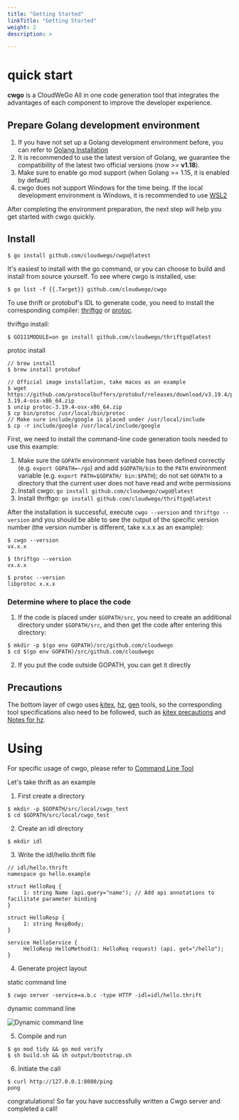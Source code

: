 ```yaml
---
title: "Getting Started"
linkTitle: "Getting Started"
weight: 2
description: >

---
```


# quick start
**cwgo** is a CloudWeGo All in one code generation tool that integrates the advantages of each component to improve the developer experience.

## Prepare Golang development environment

1. If you have not set up a Golang development environment before, you can refer to [Golang Installation](https://golang.org/doc/install)
1. It is recommended to use the latest version of Golang, we guarantee the compatibility of the latest two official versions (now >= **v1.18**).
1. Make sure to enable go mod support (when Golang >= 1.15, it is enabled by default)
1. cwgo does not support Windows for the time being. If the local development environment is Windows, it is recommended to use [WSL2](https://docs.microsoft.com/zh-cn/windows/wsl/install)

After completing the environment preparation, the next step will help you get started with cwgo quickly.

## Install

```
$ go install github.com/cloudwego/cwgo@latest
```

It's easiest to install with the go command, or you can choose to build and install from source yourself. To see where cwgo is installed, use:

```
$ go list -f {{.Target}} github.com/cloudwego/cwgo
```

To use thrift or protobuf's IDL to generate code, you need to install the corresponding compiler: [thriftgo](https://github.com/cloudwego/thriftgo) or [protoc](https://github.com/protocolbuffers/protobuf/releases).

thriftgo install:

```
$ GO111MODULE=on go install github.com/cloudwego/thriftgo@latest
```

protoc install

```
// brew install
$ brew install protobuf

// Official image installation, take macos as an example
$ wget https://github.com/protocolbuffers/protobuf/releases/download/v3.19.4/protoc-3.19.4-osx-x86_64.zip
$ unzip protoc-3.19.4-osx-x86_64.zip
$ cp bin/protoc /usr/local/bin/protoc
// Make sure include/google is placed under /usr/local/include
$ cp -r include/google /usr/local/include/google
```

First, we need to install the command-line code generation tools needed to use this example:

1. Make sure the `GOPATH` environment variable has been defined correctly (e.g. `export GOPATH=~/go`) and add `$GOPATH/bin` to the `PATH` environment variable (e.g. `export PATH=$GOPATH/ bin:$PATH`); do not set `GOPATH` to a directory that the current user does not have read and write permissions
1. Install cwgo: `go install github.com/cloudwego/cwgo@latest`
1. Install thriftgo: `go install github.com/cloudwego/thriftgo@latest`

After the installation is successful, execute `cwgo --version` and `thriftgo --version` and you should be able to see the output of the specific version number (the version number is different, take x.x.x as an example):

```
$ cwgo --version
vx.x.x

$ thriftgo --version
vx.x.x

$ protoc --version
libprotoc x.x.x
```

### Determine where to place the code

1. If the code is placed under `$GOPATH/src`, you need to create an additional directory under `$GOPATH/src`, and then get the code after entering this directory:

```
$ mkdir -p $(go env GOPATH)/src/github.com/cloudwego
$ cd $(go env GOPATH)/src/github.com/cloudwego
```

2. If you put the code outside GOPATH, you can get it directly

## Precautions

The bottom layer of cwgo uses [kitex](https://www.cloudwego.io/zh/docs/kitex/tutorials/code-gen/code_generation/), [hz](https://www.cloudwego.io/zh/docs/hertz/tutorials/toolkit/toolkit/), [gen](https://gorm.io/gen/index.html) tools, so the corresponding tool specifications also need to be followed, such as [kitex precautions](https://www.cloudwego.io/zh/docs/kitex/tutorials/code-gen/code_generation/#%E4%BD%BF%E7%94%A8-protobuf-idl-%E7%9A%84%E6%B3%A8%E6%84%8F%E4%BA%8B%E9%A1%B9) and [Notes for hz](https://www.cloudwego.io/zh/docs/hertz/tutorials/toolkit/toolkit/#%E6%B3%A8%E6%84%8F%E4%BA%8B%E9%A1%B9).

# Using

For specific usage of cwgo, please refer to [Command Line Tool](content/en/docs/cwgo/tutorials/cli)

Let's take thrift as an example

1. First create a directory

```
$ mkdir -p $GOPATH/src/local/cwgo_test
$ cd $GOPATH/src/local/cwgo_test
```

2. Create an idl directory

```
$ mkdir idl
```

3. Write the idl/hello.thrift file

```
// idl/hello.thrift
namespace go hello.example

struct HelloReq {
     1: string Name (api.query="name"); // Add api annotations to facilitate parameter binding
}

struct HelloResp {
     1: string RespBody;
}

service HelloService {
     HelloResp HelloMethod(1: HelloReq request) (api. get="/hello");
}
```

4. Generate project layout

static command line

```
$ cwgo server -service=a.b.c -type HTTP -idl=idl/hello.thrift
```

dynamic command line

![Dynamic command line](/img/docs/cwgo_dynamic.gif)

5. Compile and run

```
$ go mod tidy && go mod verify
$ sh build.sh && sh output/bootstrap.sh
```

6. Initiate the call

```
$ curl http://127.0.0.1:8080/ping
pong
```

congratulations! So far you have successfully written a Cwgo server and completed a call!
